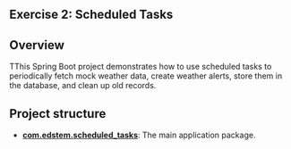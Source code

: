 ## Exercise 2: Scheduled Tasks
## Overview
TThis Spring Boot project demonstrates how to use scheduled tasks to periodically fetch mock weather data, create weather alerts, store them in the database, and clean up old records.
## Project structure

*   **[com.edstem.scheduled_tasks](src/main/java/com/edstem/scheduled_tasks)**: The main application package.

 